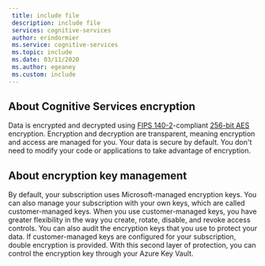 ```yaml
---
 title: include file
 description: include file
 services: cognitive-services
 author: erindormier
 ms.service: cognitive-services
 ms.topic: include
 ms.date: 03/11/2020
 ms.author: egeaney
 ms.custom: include
---
```


## About Cognitive Services encryption

Data is encrypted and decrypted using [FIPS 140-2](https://en.wikipedia.org/wiki/FIPS_140-2)-compliant [256-bit AES](https://en.wikipedia.org/wiki/Advanced_Encryption_Standard) encryption. Encryption and decryption are transparent, meaning encryption and access are managed for you. Your data is secure by default. You don't need to modify your code or applications to take advantage of encryption.

## About encryption key management

By default, your subscription uses Microsoft-managed encryption keys. You can also manage your subscription with your own keys, which are called customer-managed keys. When you use customer-managed keys, you have greater flexibility in the way you create, rotate, disable, and revoke access controls. You can also audit the encryption keys that you use to protect your data. If customer-managed keys are configured for your subscription, double encryption is provided. With this second layer of protection, you can control the encryption key through your Azure Key Vault.
